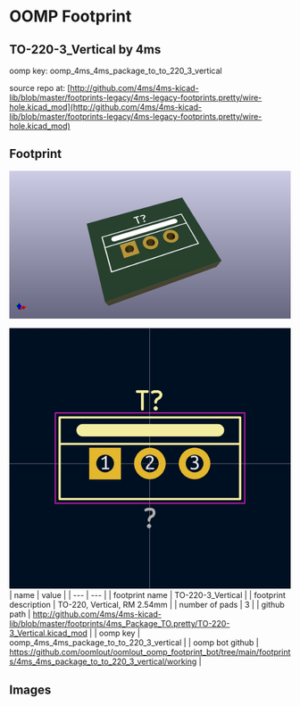 # OOMP Footprint  
## TO-220-3_Vertical  by 4ms  
  
oomp key: oomp_4ms_4ms_package_to_to_220_3_vertical  
  
source repo at: [http://github.com/4ms/4ms-kicad-lib/blob/master/footprints-legacy/4ms-legacy-footprints.pretty/wire-hole.kicad_mod](http://github.com/4ms/4ms-kicad-lib/blob/master/footprints-legacy/4ms-legacy-footprints.pretty/wire-hole.kicad_mod)  
## Footprint  
  
[![working_kicad_pcb_3d.png](working_kicad_pcb_3d_600.png)](working_kicad_pcb_3d.png)  
  
[![working.png](working_600.png)](working.png)  
| name | value | 
| --- | --- | 
| footprint name | TO-220-3_Vertical | 
| footprint description | TO-220, Vertical, RM 2.54mm | 
| number of pads | 3 | 
| github path | http://github.com/4ms/4ms-kicad-lib/blob/master/footprints/4ms_Package_TO.pretty/TO-220-3_Vertical.kicad_mod | 
| oomp key | oomp_4ms_4ms_package_to_to_220_3_vertical | 
| oomp bot github | https://github.com/oomlout/oomlout_oomp_footprint_bot/tree/main/footprints/4ms_4ms_package_to_to_220_3_vertical/working | 
## Images  
